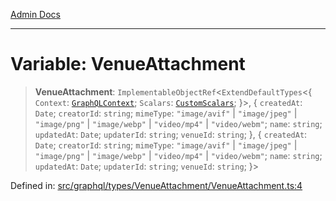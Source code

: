[Admin Docs](/)

***

# Variable: VenueAttachment

> **VenueAttachment**: `ImplementableObjectRef`\<`ExtendDefaultTypes`\<\{ `Context`: [`GraphQLContext`](../../../../context/type-aliases/GraphQLContext.md); `Scalars`: [`CustomScalars`](../../../../scalars/type-aliases/CustomScalars.md); \}\>, \{ `createdAt`: `Date`; `creatorId`: `string`; `mimeType`: `"image/avif"` \| `"image/jpeg"` \| `"image/png"` \| `"image/webp"` \| `"video/mp4"` \| `"video/webm"`; `name`: `string`; `updatedAt`: `Date`; `updaterId`: `string`; `venueId`: `string`; \}, \{ `createdAt`: `Date`; `creatorId`: `string`; `mimeType`: `"image/avif"` \| `"image/jpeg"` \| `"image/png"` \| `"image/webp"` \| `"video/mp4"` \| `"video/webm"`; `name`: `string`; `updatedAt`: `Date`; `updaterId`: `string`; `venueId`: `string`; \}\>

Defined in: [src/graphql/types/VenueAttachment/VenueAttachment.ts:4](https://github.com/PurnenduMIshra129th/talawa-api/blob/89904a627ec60a3b378f6b033f4255df4e9e59ab/src/graphql/types/VenueAttachment/VenueAttachment.ts#L4)
